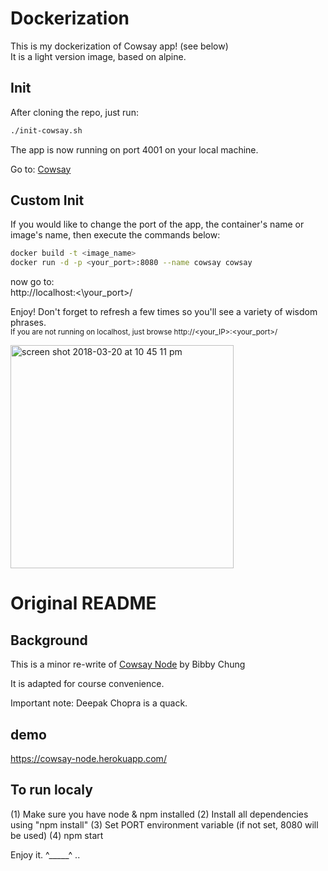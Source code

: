 Dockerization
===============	
This is my dockerization of Cowsay app! (see below)  
It is a light version image, based on alpine.

## Init
After cloning the repo, just run:

```bash
./init-cowsay.sh
```

The app is now running on port 4001 on your local machine.  

Go to:
[Cowsay](http://localhost:4001/)  

## Custom Init
If you would like to change the port of the app, the container's name or image's name, then execute the commands below:

```bash
docker build -t <image_name> 
docker run -d -p <your_port>:8080 --name cowsay cowsay
```

now go to:  
http://localhost:<\your_port>/

Enjoy! Don't forget to refresh a few times so you'll see a variety of wisdom phrases.  
<sub>If you are not running on localhost, just browse http://<your_IP>:<your_port>/</sub>



<img width="357" alt="screen shot 2018-03-20 at 10 45 11 pm" src="https://user-images.githubusercontent.com/8520661/37696081-290403f0-2c91-11e8-9611-2ee8cbbfe877.png">


Original README
===============	
## Background
This is a minor re-write of [Cowsay Node](https://github.com/BibbyChung/cowsay-node) by Bibby Chung

It is adapted for course convenience.

Important note: Deepak Chopra is a quack.

## demo
https://cowsay-node.herokuapp.com/

## To run localy

(1) Make sure you have node & npm installed
(2) Install all dependencies using "npm install"
(3) Set PORT environment variable (if not set, 8080 will be used)
(4) npm start

Enjoy it. ^_____^ ..
